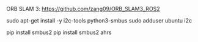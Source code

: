 ORB SLAM 3: https://github.com/zang09/ORB_SLAM3_ROS2


sudo apt-get install -y i2c-tools python3-smbus
sudo adduser ubuntu i2c

   pip install smbus2
pip install smbus2 ahrs